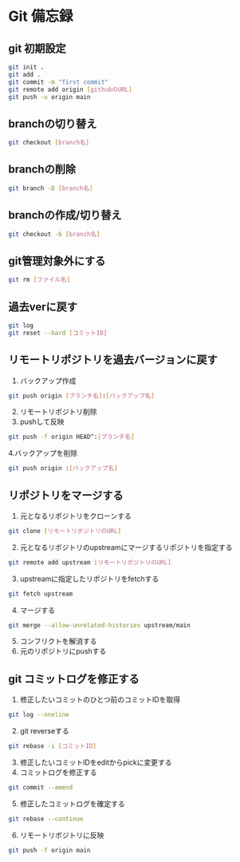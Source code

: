 # Git 備忘録

## git 初期設定

~~~bash
git init .
git add .
git commit -m "first commit"
git remote add origin [githubのURL]
git push -u origin main
~~~

## branchの切り替え

~~~bash
git checkout [branch名]
~~~

## branchの削除

~~~bash
git branch -D [branch名]
~~~

## branchの作成/切り替え

~~~bash
git checkout -b [branch名]
~~~

## git管理対象外にする

~~~bash
git rm [ファイル名]
~~~

## 過去verに戻す

~~~bash
git log
git reset --hard [コミットID]
~~~

## リモートリポジトリを過去バージョンに戻す

1. バックアップ作成
~~~bash
git push origin [ブランチ名]:[バックアップ名]
~~~

2. リモートリポジトリ削除
3. pushして反映
~~~bash
git push -f origin HEAD^:[ブランチ名]
~~~
4.バックアップを削除
~~~bash
git push origin :[バックアップ名]
~~~

## リポジトリをマージする

1. 元となるリポジトリをクローンする

~~~bash
git clone [リモートリポジトリのURL]
~~~

2. 元となるリポジトリのupstreamにマージするリポジトリを指定する

~~~bash
git remote add upstream [リモートリポジトリのURL]
~~~

3. upstreamに指定したリポジトリをfetchする

~~~bash
git fetch upstream
~~~

4. マージする

~~~bash
git merge --allow-unrelated-histories upstream/main
~~~

5. コンフリクトを解消する
6. 元のリポジトリにpushする

## git コミットログを修正する

1. 修正したいコミットのひとつ前のコミットIDを取得

~~~bash
git log --oneline
~~~

2. git reverseする

~~~bash
git rebase -i [コミットID]
~~~

3. 修正したいコミットIDをeditからpickに変更する
4. コミットログを修正する

~~~bash
git commit --amend
~~~

5. 修正したコミットログを確定する

~~~bash
git rebase --continue
~~~

6. リモートリポジトリに反映

~~~bash
git push -f origin main
~~~
